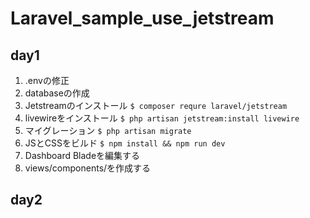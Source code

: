 # Laravel_sample_use_jetstream

## day1
1. .envの修正
2. databaseの作成
3. Jetstreamのインストール
```$ composer requre laravel/jetstream```
4. livewireをインストール
```$ php artisan jetstream:install livewire```
5. マイグレーション
```$ php artisan migrate```
6. JSとCSSをビルド
```$ npm install && npm run dev```
7. Dashboard Bladeを編集する
8. views/components/を作成する

## day2
